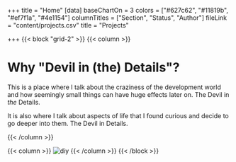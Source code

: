 +++
title = "Home"
[data]
baseChartOn = 3
colors = ["#627c62", "#11819b", "#ef7f1a", "#4e1154"]
columnTitles = ["Section", "Status", "Author"]
fileLink = "content/projects.csv"
title = "Projects"

+++
{{< block "grid-2" >}}
{{< column >}}

# Why "Devil in (the) Details"?

This is a place where I talk about the craziness of the development world and how seemingly small things can have huge effects later on. The Devil in _the_ Details.

It is also where I talk about aspects of life that I found curious and decide to go deeper into them. The Devil in Details.

{{< /column >}}

{{< column >}}
![diy](/blog/images/scribble.jpg)
{{< /column >}}
{{< /block >}}